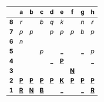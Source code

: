 |     |  a  |  b  |  c  |  d  |  e  |  f  |  g  |  h  |
|:---:|:---:|:---:|:---:|:---:|:---:|:---:|:---:|:---:|
|  **8**  |  _r_  |     |  _b_  |  _q_  |  _k_  |     |  _n_  |  _r_  |
|  **7**  |  _p_  |  _p_  |     |  _p_  |  _p_  |  _p_  |  _b_  |  _p_  |
|  **6**  |  _n_  |     |     |     |     |     |     |     |
|  **5**  |     |     |  _p_  |     |  [_](http://localhost:8080/api/chess/play?move=f3e5)  |     |  [_](http://localhost:8080/api/chess/play?move=f3g5)  |  _p_  |
|  **4**  |     |     |     |  [_](http://localhost:8080/api/chess/play?move=f3d4)  |  [**P**](http://localhost:8080/api/chess/select?square=e4)  |     |     |  [_](http://localhost:8080/api/chess/play?move=f3h4)  |
|  **3**  |     |     |     |     |     |  [**N**](http://localhost:8080/api/chess/select?square=f3)  |     |     |
|  **2**  |  [**P**](http://localhost:8080/api/chess/select?square=a2)  |  [**P**](http://localhost:8080/api/chess/select?square=b2)  |  [**P**](http://localhost:8080/api/chess/select?square=c2)  |  [**P**](http://localhost:8080/api/chess/select?square=d2)  |  [**K**](http://localhost:8080/api/chess/select?square=e2)  |  [**P**](https://github.com/grim-kalman)  |  [**P**](http://localhost:8080/api/chess/select?square=g2)  |  [**P**](http://localhost:8080/api/chess/select?square=h2)  |
|  **1**  |  [**R**](https://github.com/grim-kalman)  |  [**N**](http://localhost:8080/api/chess/select?square=b1)  |  [**B**](https://github.com/grim-kalman)  |     |  [_](http://localhost:8080/api/chess/play?move=f3e1)  |     |  [_](http://localhost:8080/api/chess/play?move=f3g1)  |  [**R**](http://localhost:8080/api/chess/select?square=h1)  |
